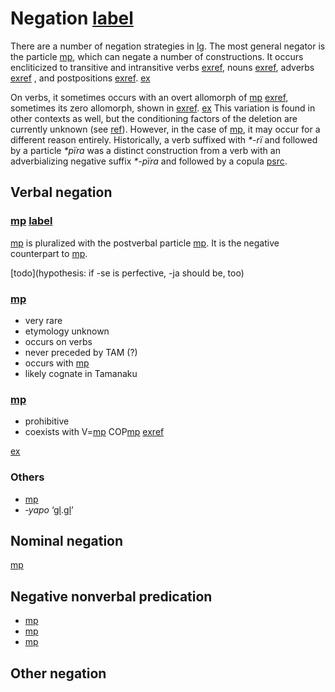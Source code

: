 # Negation [label](negation)
There are a number of negation strategies in [lg](yab).
The most general negator is the particle [mp](jra-neg), which can negate a number of constructions.
It occurs encliticized to transitive and intransitive verbs [exref](jra?suffix=a-b), nouns [exref](ctovarmafl-36), adverbs [exref](convestsjm-35) , and postpositions [exref](convhistfamsjm-244).
[ex](histyarirdi-124,convfemgrme-183,ctovarmafl-36,convestsjm-35,convhistfamsjm-244?example_id=jra)

On verbs, it sometimes occurs with an overt allomorph of [mp](riipfv) [exref](convfemgrme-183), sometimes its zero allomorph, shown in [exref](convrisamaj-24).
[ex](convrisamaj-24)
This variation is found in other contexts as well, but the conditioning factors of the deletion are currently unknown (see [ref](sec:riipfv)).
However, in the case of [mp](jra-neg), it may occur for a different reason entirely.
Historically, a verb suffixed with *\*-rï* and followed by a particle *\*pïra* was a distinct construction from a verb with an adverbializing negative suffix *\*-pïra* and followed by a copula [psrc](gildea2016negation,caceres2016negation).

## Verbal negation

### [mp](janeg?nt) [label](sec:janeg)
[mp](janeg) is pluralized with the postverbal particle [mp](kontomopl).
It is the negative counterpart to [mp](sepst).

[todo](hypothesis: if -se is perfective, -ja should be, too)

### [mp](jnarineg?nt)
* very rare
* etymology unknown
* occurs on verbs
* never preceded by TAM (?)
* occurs with [mp](podes)
* likely cognate in Tamanaku


### [mp](jramaproh?nt)
* prohibitive
* coexists with V=[mp](jra-neg) COP[mp](keimp) [exref](histyarirdi-894)

[ex](histyarirdi-894)


### Others
* [mp](kempinire)
* *‑yapo* ‘[gl](neg).[gl](purp)’

## Nominal negation
[mp](jra-neg) 

## Negative nonverbal predication

* [mp](pinire-neg)
* [mp](pirare-neg-exist)
* [mp](pini-neg)


## Other negation
